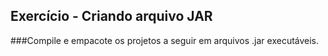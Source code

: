 ## Exercício - Criando arquivo JAR
###Compile e empacote os projetos a seguir em arquivos .jar executáveis.

